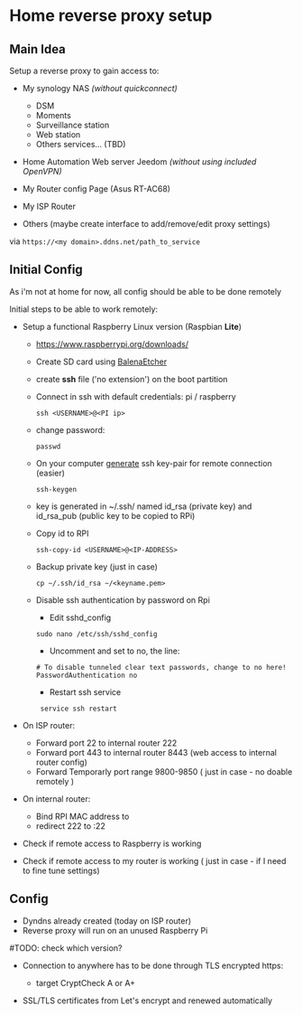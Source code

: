 # Home reverse proxy setup

## Main Idea

Setup a reverse proxy to gain access to: 

- My synology NAS *(without quickconnect)*
  - DSM
  - Moments
  - Surveillance station
  - Web station
  - Others services... (TBD)

- Home Automation Web server Jeedom *(without using included OpenVPN)*
- My Router config Page (Asus RT-AC68)
- My ISP Router
- Others (maybe create interface to add/remove/edit proxy settings)

via `https://<my domain>.ddns.net/path_to_service`



## Initial Config

As i'm not at home for now, all config should be able to be done remotely

Initial steps to be able to work remotely:

- Setup a functional Raspberry Linux version (Raspbian **Lite**)
  - https://www.raspberrypi.org/downloads/ 
  
  - Create SD card using [BalenaEtcher](https://www.balena.io/etcher/)
  
  - create **ssh** file ('no extension') on the boot partition
  
  - Connect in ssh with default credentials: pi / raspberry 
  
    ```
    ssh <USERNAME>@<PI ip>
    ```
  
  - change password: 
  
    ```
    passwd
    ```
  
  - On your computer [generate](https://www.raspberrypi.org/documentation/remote-access/ssh/passwordless.md) ssh key-pair for remote connection (easier) 
  
    ```
    ssh-keygen
    ```
  
  -  key is generated in ~/.ssh/ named id_rsa (private key) and id_rsa_pub (public key to be copied to RPi)
  
  -  Copy id to RPI
  
     ```
     ssh-copy-id <USERNAME>@<IP-ADDRESS>
     ```
  
  -  Backup private key (just in case)
  
     ```
     cp ~/.ssh/id_rsa ~/<keyname.pem>
     ```
  
  - Disable ssh authentication by password on Rpi
  
    -  Edit sshd_config
  
    ```
    sudo nano /etc/ssh/sshd_config
    ```
  
    - Uncomment and set to no, the line:
  
    ```
    # To disable tunneled clear text passwords, change to no here!
    PasswordAuthentication no
    ```
  
    -  Restart ssh service
  
    ```
     service ssh restart
    ```
  
- On ISP router:
  
  - Forward port 22 to internal router 222
  - Forward port 443 to internal router 8443  (web access to internal router config)
  - Forward Temporarly port range 9800-9850 ( just in case - no doable remotely )
  
- On internal router:
  
  - Bind RPI MAC address to <RPI IP> 
  - redirect 222 to <RPI IP>:22

- Check if remote access to Raspberry is working

- Check if remote access to my router is working ( just in case - if I need to fine tune settings)

## Config

- Dyndns already created (today on ISP router)
- Reverse proxy will run on an unused Raspberry Pi

#TODO: check which version?

- Connection to anywhere has to be done through TLS encrypted https: 
  - target CryptCheck A or A+

- SSL/TLS certificates from Let's encrypt and renewed automatically